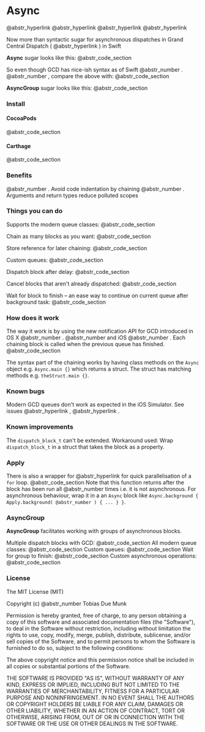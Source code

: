 # Async

@abstr_hyperlink @abstr_hyperlink @abstr_hyperlink @abstr_hyperlink 

Now more than syntactic sugar for asynchronous dispatches in Grand Central Dispatch ( @abstr_hyperlink ) in Swift

**Async** sugar looks like this: @abstr_code_section 

So even though GCD has nice-ish syntax as of Swift @abstr_number . @abstr_number , compare the above with: @abstr_code_section 

**AsyncGroup** sugar looks like this: @abstr_code_section 

### Install

#### CocoaPods

@abstr_code_section 

#### Carthage

@abstr_code_section 

### Benefits

@abstr_number . Avoid code indentation by chaining @abstr_number . Arguments and return types reduce polluted scopes

### Things you can do

Supports the modern queue classes: @abstr_code_section 

Chain as many blocks as you want: @abstr_code_section 

Store reference for later chaining: @abstr_code_section 

Custom queues: @abstr_code_section 

Dispatch block after delay: @abstr_code_section 

Cancel blocks that aren't already dispatched: @abstr_code_section 

Wait for block to finish – an ease way to continue on current queue after background task: @abstr_code_section 

### How does it work

The way it work is by using the new notification API for GCD introduced in OS X @abstr_number . @abstr_number and iOS @abstr_number . Each chaining block is called when the previous queue has finished. @abstr_code_section 

The syntax part of the chaining works by having class methods on the `Async` object e.g. `Async.main {}` which returns a struct. The struct has matching methods e.g. `theStruct.main {}`.

### Known bugs

Modern GCD queues don't work as expected in the iOS Simulator. See issues @abstr_hyperlink , @abstr_hyperlink .

### Known improvements

The `dispatch_block_t` can't be extended. Workaround used: Wrap `dispatch_block_t` in a struct that takes the block as a property.

### Apply

There is also a wrapper for @abstr_hyperlink for quick parallelisation of a `for` loop. @abstr_code_section Note that this function returns after the block has been run all @abstr_number times i.e. it is not asynchronous. For asynchronous behaviour, wrap it in a an `Async` block like `Async.background { Apply.background( @abstr_number ) { ... } }`.

### AsyncGroup

**AsyncGroup** facilitates working with groups of asynchronous blocks.

Multiple dispatch blocks with GCD: @abstr_code_section All modern queue classes: @abstr_code_section Custom queues: @abstr_code_section Wait for group to finish: @abstr_code_section Custom asynchronous operations: @abstr_code_section 

### License

The MIT License (MIT)

Copyright (c) @abstr_number Tobias Due Munk

Permission is hereby granted, free of charge, to any person obtaining a copy of this software and associated documentation files (the "Software"), to deal in the Software without restriction, including without limitation the rights to use, copy, modify, merge, publish, distribute, sublicense, and/or sell copies of the Software, and to permit persons to whom the Software is furnished to do so, subject to the following conditions:

The above copyright notice and this permission notice shall be included in all copies or substantial portions of the Software.

THE SOFTWARE IS PROVIDED "AS IS", WITHOUT WARRANTY OF ANY KIND, EXPRESS OR IMPLIED, INCLUDING BUT NOT LIMITED TO THE WARRANTIES OF MERCHANTABILITY, FITNESS FOR A PARTICULAR PURPOSE AND NONINFRINGEMENT. IN NO EVENT SHALL THE AUTHORS OR COPYRIGHT HOLDERS BE LIABLE FOR ANY CLAIM, DAMAGES OR OTHER LIABILITY, WHETHER IN AN ACTION OF CONTRACT, TORT OR OTHERWISE, ARISING FROM, OUT OF OR IN CONNECTION WITH THE SOFTWARE OR THE USE OR OTHER DEALINGS IN THE SOFTWARE.
